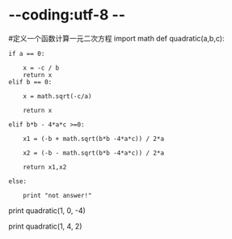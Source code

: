 # --coding:utf-8 --
#定义一个函数计算一元二次方程
import math 
def quadratic(a,b,c):
    
    if a == 0:
        
        x = -c / b 
        return x 
    elif b == 0:
        
        x = math.sqrt(-c/a)
        
        return x 
        
    elif b*b - 4*a*c >=0:
        
        x1 = (-b + math.sqrt(b*b -4*a*c)) / 2*a 
        
        x2 = (-b - math.sqrt(b*b -4*a*c)) / 2*a 
        
        return x1,x2  
     
    else:
        
        print "not answer!"
print quadratic(1, 0, -4)

print quadratic(1, 4, 2)

